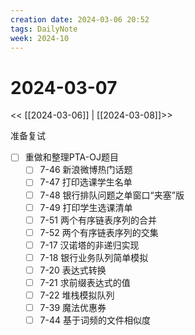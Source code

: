 ```yaml
---
creation date: 2024-03-06 20:52
tags: DailyNote
week: 2024-10
---
```


# 2024-03-07

<< [[2024-03-06]] | [[2024-03-08]]>>


准备复试
- [ ] 重做和整理PTA-OJ题目
	- [ ] 7-46 新浪微博热门话题
	- [ ] 7-47 打印选课学生名单
	- [ ] 7-48 银行排队问题之单窗口“夹塞”版
	- [ ] 7-49 打印学生选课清单
	- [ ] 7-51 两个有序链表序列的合并
	- [ ] 7-52 两个有序链表序列的交集
	- [ ] 7-17 汉诺塔的非递归实现
	- [ ] 7-18 银行业务队列简单模拟
	- [ ] 7-20 表达式转换
	- [ ] 7-21 求前缀表达式的值
	- [ ] 7-22 堆栈模拟队列
	- [ ] 7-39 魔法优惠券
	- [ ] 7-44 基于词频的文件相似度